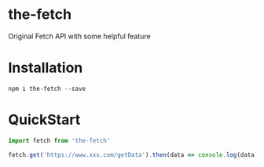 # the-fetch
Original Fetch API with some helpful feature

# Installation
```
npm i the-fetch --save
```

# QuickStart

```js
import fetch from 'the-fetch'

fetch.get('https://www.xxx.com/getData').then(data => console.log(data))
```